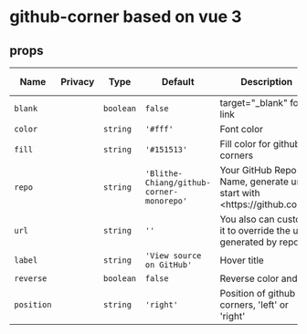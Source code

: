 # github-corner based on vue 3


## props

| Name       | Privacy | Type      | Default                         | Description                                                            | Inherited From |
| ---------- | ------- | --------- | ------------------------------- | ---------------------------------------------------------------------- | -------------- |
| `blank`    |         | `boolean` | `false`                         | target="\_blank" for link                                              |                |
| `color`    |         | `string`  | `'#fff'`                        | Font color                                                             |                |
| `fill`     |         | `string`  | `'#151513'`                     | Fill color for github corners                                          |                |
| `repo`     |         | `string`  | `'Blithe-Chiang/github-corner-monorepo'` | Your GitHub Repo Name, generate url start with \<https\://github.com>. |                |
| `url`      |         | `string`  | `''`                            | You also can custom it to override the url generated by repo.          |                |
| `label`    |         | `string`  | `'View source on GitHub'`       | Hover title                                                            |                |
| `reverse`  |         | `boolean` | `false`                         | Reverse color and fill                                                 |                |
| `position` |         | `string`  | `'right'`                       | Position of github corners, 'left' or 'right'                          |                |
